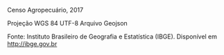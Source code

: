 Censo Agropecuário, 2017

Projeção WGS 84
UTF-8
Arquivo Geojson


Fonte: Instituto Brasileiro de Geografia e Estatística (IBGE). 
Disponível em http://ibge.gov.br

